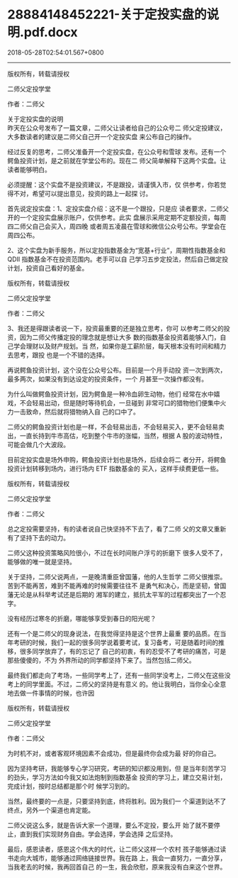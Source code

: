 # 28884148452221-关于定投实盘的说明.pdf.docx

2018-05-28T02:54:01.567+0800

----

版权所有，转载请授权

二师父定投学堂

作者：二师父

关于定投实盘的说明   
昨天在公众号发布了一篇文章，二师父让读者给自己的公众号二 师父定投建议，大多数读者的建议是二师父自己开一个定投实盘 来公布自己的操作。 

经过反复的思考，二师父准备开一个定投实盘，在公众号和雪球 发布。还有一个鳄鱼投资计划，是之前就在学堂公布的。现在二 师父简单解释下这两个实盘。让读者能够明白。 

必须提醒：这个实盘不是投资建议，不是跟投，请谨慎入市，仅 供参考，你若觉得不对，希望可以提出意见，投资的路上一起探 讨。 

首先说定投实盘：1、定投实盘介绍：这不是一个跟投，只是应 读者要求，二师父开的一个定投实盘展示账户，仅供参考。此实 盘展示采用定期不定额投资，每周四二师父自己会买入，周四晚 或者周五凌晨在雪球和微信公众号公布。学堂会在周四公布。 

2、这个实盘为新手服务，所以定投指数基金为“宽基\+行业”，周期性指数基金和 QDII 指数基金不在投资范围内。老手可以自 己学习五步定投法，然后自己做定投计划，投资自己看好的基金。 

版权所有，转载请授权

二师父定投学堂

作者：二师父

3、我还是得跟读者说一下，投资最重要的还是独立思考，你可 以参考二师父的投资，因为二师父传播定投的理念就是想让大多 数的指数基金投资着能够入门，自己学会理财以及财产规划。当 然，如果你是工薪阶层，每天根本没有时间和精力去思考，跟投 也是一个不错的选择。 

再说鳄鱼投资计划，这个没在公众号公布。目前是一个月手动投 资一次到两次，最多两次，如果没有到达设定的投资条件，一个 月甚至一次操作都没有。 

为什么叫做鳄鱼投资计划，因为鳄鱼是一种冷血卵生动物，他们 经常在水中嬉戏，不会轻易出动，但是随时等待机会，一旦碰到 非常可口的猎物他们便集中火力一击致命，然后就将猎物纳入自 己的口中了。 

二师父的鳄鱼投资计划也是一样，不会轻易出击，不会轻易买入，更不会轻易卖出，一直长持到牛市高估，吃到整个牛市的涨幅，当然，根据 A 股的波动特性，可能会做几个大波段。 

目前定投实盘是场外申购，鳄鱼投资计划也是场外，后续会将二 者分开，将鳄鱼投资计划转移到场内，进行场内 ETF 指数基金的 买入，这样手续费更低一些。 

版权所有，转载请授权

二师父定投学堂

作者：二师父

总之定投需要坚持，有的读者说自己快坚持不下去了，看了二师 父的文章又重新有了坚持下去的动力。 

二师父这种投资策略风险很小，不过在长时间账户浮亏的折磨下 很多人受不了，能够做的唯一就是坚持。 

关于坚持，二师父说两点，一是晚清重臣曾国藩，他的人生哲学 二师父很推崇。苦到不能再苦，难到不能再难的时候需要往往不 是勇气和决心，而是坚韧，曾国藩无论是从科举考试还是后期的 湘军的建立，抵抗太平军的过程都突出了一个忍字。 

没有经历过寒冬的折磨，哪能够享受到春日的阳光呢？ 

还有一个是二师父的现身说法，在我觉得坚持是这个世界上最重 要的品质。在当年考研的时候，我们一起的很多同学说着要考试，复习备考，可是随着时间的推移，很多同学放弃了，有的忘记了 自己的初衷，有的忍受不了考研的痛苦，可是那些傻傻的，不为 外界所动的同学都坚持下来了。当然包括二师父。 

最终我们都走向了考场，一些同学考上了，还有一些同学没考上，二师父在这些没考上的同学里面。不过，二师父的坚持是有意义 的。他让我明白，当你全心全意地去做一件事情的时候，也许因

版权所有，转载请授权

二师父定投学堂

作者：二师父

为时机不对，或者客观环境因素不会成功，但是最终你会成为最 好的你自己。 

因为坚持考研，我能够专心学习研究，考研的知识都没用到，但 是当年刻苦学习的劲头，学习方法如今我又如法炮制到指数基金 投资的学习上，建立交易计划，完成计划，按时总结都是那个时 候学习到的。 

当然，最终要的一点是，只要坚持到底，终将胜利。因为我们一 个渠道到达不了终点，另外一个渠道也肯定能。 

二师父说这么多，就是告诉大家一个道理，要么不定投，要么开 始了就不要停止，直到我们实现财务自由。学会选择，学会选择 之后坚持。 

最后，感恩读者，感恩这个伟大的时代，让二师父这样一个农村 孩子能够通过读书走向大城市，能够通过网络链接世界。我在路 上，我会一直努力，一直分享，当我老去的时候，我再回首自己 的一生，我会欣慰，原来我没有白来这个世界。 

